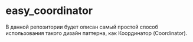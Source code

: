 # easy_coordinator
В данной репозитории будет описан самый простой способ использования такого дизайн паттерна, как Координатор (Coordinator).
